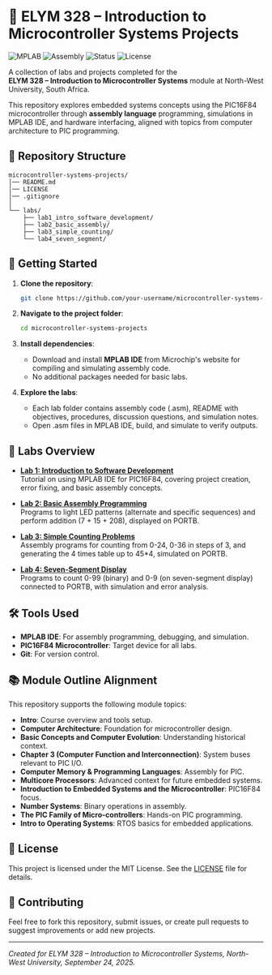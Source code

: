 # 🔌 ELYM 328 – Introduction to Microcontroller Systems Projects

![MPLAB](https://img.shields.io/badge/MPLAB-IDE-blue?logo=microchip&logoColor=white)
![Assembly](https://img.shields.io/badge/Assembly-Language-black?logo=code&logoColor=white)
![Status](https://img.shields.io/badge/Status-Active-success)
![License](https://img.shields.io/badge/License-MIT-green)

A collection of labs and projects completed for the  
**ELYM 328 – Introduction to Microcontroller Systems** module at North-West University, South Africa.

This repository explores embedded systems concepts using the PIC16F84 microcontroller through **assembly language** programming, simulations in MPLAB IDE, and hardware interfacing, aligned with topics from computer architecture to PIC programming.

## 📂 Repository Structure
```plaintext
microcontroller-systems-projects/
│── README.md
│── LICENSE
│── .gitignore
│
└── labs/
    ├── lab1_intro_software_development/
    ├── lab2_basic_assembly/
    ├── lab3_simple_counting/
    └── lab4_seven_segment/
```

## 🚀 Getting Started
1. **Clone the repository**:
   ```bash
   git clone https://github.com/your-username/microcontroller-systems-projects.git
   ```
2. **Navigate to the project folder**:
   ```bash
   cd microcontroller-systems-projects
   ```
3. **Install dependencies**:
   - Download and install **MPLAB IDE** from Microchip's website for compiling and simulating assembly code.
   - No additional packages needed for basic labs.

4. **Explore the labs**:
   - Each lab folder contains assembly code (.asm), README with objectives, procedures, discussion questions, and simulation notes.
   - Open .asm files in MPLAB IDE, build, and simulate to verify outputs.

## 🧪 Labs Overview
- **[Lab 1: Introduction to Software Development](labs/lab1_intro_software_development/)**  
  Tutorial on using MPLAB IDE for PIC16F84, covering project creation, error fixing, and basic assembly concepts.

- **[Lab 2: Basic Assembly Programming](labs/lab2_basic_assembly/)**  
  Programs to light LED patterns (alternate and specific sequences) and perform addition (7 + 15 + 208), displayed on PORTB.

- **[Lab 3: Simple Counting Problems](labs/lab3_simple_counting/)**  
  Assembly programs for counting from 0-24, 0-36 in steps of 3, and generating the 4 times table up to 45*4, simulated on PORTB.

- **[Lab 4: Seven-Segment Display](labs/lab4_seven_segment/)**  
  Programs to count 0-99 (binary) and 0-9 (on seven-segment display) connected to PORTB, with simulation and error analysis.

## 🛠️ Tools Used
- **MPLAB IDE**: For assembly programming, debugging, and simulation.
- **PIC16F84 Microcontroller**: Target device for all labs.
- **Git**: For version control.

## 📚 Module Outline Alignment
This repository supports the following module topics:
- **Intro**: Course overview and tools setup.
- **Computer Architecture**: Foundation for microcontroller design.
- **Basic Concepts and Computer Evolution**: Understanding historical context.
- **Chapter 3 (Computer Function and Interconnection)**: System buses relevant to PIC I/O.
- **Computer Memory & Programming Languages**: Assembly for PIC.
- **Multicore Processors**: Advanced context for future embedded systems.
- **Introduction to Embedded Systems and the Microcontroller**: PIC16F84 focus.
- **Number Systems**: Binary operations in assembly.
- **The PIC Family of Micro-controllers**: Hands-on PIC programming.
- **Intro to Operating Systems**: RTOS basics for embedded applications.

## 📝 License
This project is licensed under the MIT License. See the [LICENSE](LICENSE) file for details.

## 🙌 Contributing
Feel free to fork this repository, submit issues, or create pull requests to suggest improvements or add new projects.

---

*Created for ELYM 328 – Introduction to Microcontroller Systems, North-West University, September 24, 2025.*
